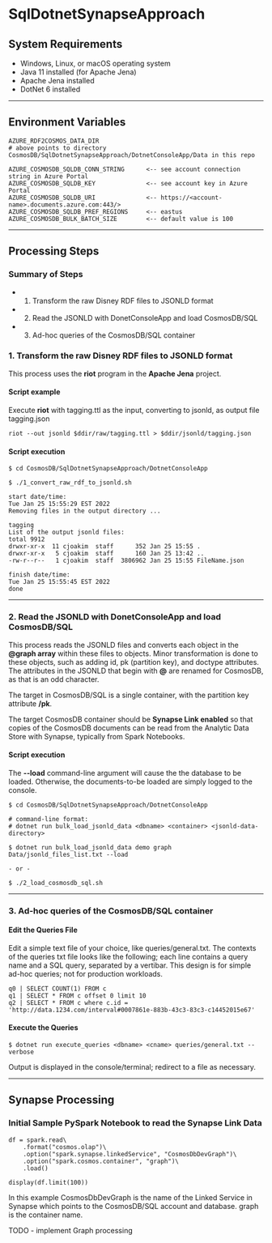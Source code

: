 # SqlDotnetSynapseApproach

## System Requirements

- Windows, Linux, or macOS operating system
- Java 11 installed (for Apache Jena)
- Apache Jena installed
- DotNet 6 installed

---

## Environment Variables

```
AZURE_RDF2COSMOS_DATA_DIR   
# above points to directory CosmosDB/SqlDotnetSynapseApproach/DotnetConsoleApp/Data in this repo

AZURE_COSMOSDB_SQLDB_CONN_STRING      <-- see account connection string in Azure Portal
AZURE_COSMOSDB_SQLDB_KEY              <-- see account key in Azure Portal
AZURE_COSMOSDB_SQLDB_URI              <-- https://<account-name>.documents.azure.com:443/>
AZURE_COSMOSDB_SQLDB_PREF_REGIONS     <-- eastus
AZURE_COSMOSDB_BULK_BATCH_SIZE        <-- default value is 100
```

---

## Processing Steps

### Summary of Steps

- 1. Transform the raw Disney RDF files to JSONLD format
- 2. Read the JSONLD with DonetConsoleApp and load CosmosDB/SQL
- 3. Ad-hoc queries of the CosmosDB/SQL container

### 1. Transform the raw Disney RDF files to JSONLD format

This process uses the **riot** program in the **Apache Jena** project.

#### Script example

Execute **riot** with tagging.ttl as the input, converting to jsonld, as output file tagging.json

```
riot --out jsonld $ddir/raw/tagging.ttl > $ddir/jsonld/tagging.json
```

#### Script execution 

```
$ cd CosmosDB/SqlDotnetSynapseApproach/DotnetConsoleApp

$ ./1_convert_raw_rdf_to_jsonld.sh

start date/time:
Tue Jan 25 15:55:29 EST 2022
Removing files in the output directory ...

tagging
List of the output jsonld files:
total 9912
drwxr-xr-x  11 cjoakim  staff      352 Jan 25 15:55 .
drwxr-xr-x   5 cjoakim  staff      160 Jan 25 13:42 ..
-rw-r--r--   1 cjoakim  staff  3806962 Jan 25 15:55 FileName.json

finish date/time:
Tue Jan 25 15:55:45 EST 2022
done
```

---

### 2. Read the JSONLD with DonetConsoleApp and load CosmosDB/SQL 

This process reads the JSONLD files and converts each object in the **@graph array**
within these files to objects.  Minor transformation is done to these objects, such
as adding id, pk (partition key), and doctype attributes.  The attributes in the
JSONLD that begin with **@** are renamed for CosmosDB, as that is an odd character.

The target in CosmosDB/SQL is a single container, with the partition key attribute
**/pk**.

The target CosmosDB container should be **Synapse Link enabled** so that copies
of the CosmosDB documents can be read from the Analytic Data Store with Synapse,
typically from Spark Notebooks.

#### Script execution 

The **--load** command-line argument will cause the the database to be loaded.
Otherwise, the documents-to-be loaded are simply logged to the console.

```
$ cd CosmosDB/SqlDotnetSynapseApproach/DotnetConsoleApp

# command-line format:
# dotnet run bulk_load_jsonld_data <dbname> <container> <jsonld-data-directory>

$ dotnet run bulk_load_jsonld_data demo graph Data/jsonld_files_list.txt --load

- or -

$ ./2_load_cosmosdb_sql.sh
```

---

### 3. Ad-hoc queries of the CosmosDB/SQL container

#### Edit the Queries File 

Edit a simple text file of your choice, like queries/general.txt.
The contexts of the queries txt file looks like the following;
each line contains a query name and a SQL query, separated by a vertibar.
This design is for simple ad-hoc queries; not for production workloads.

```
q0 | SELECT COUNT(1) FROM c
q1 | SELECT * FROM c offset 0 limit 10
q2 | SELECT * FROM c where c.id = 'http://data.1234.com/interval#0007861e-883b-43c3-83c3-c14452015e67'
```

#### Execute the Queries 

```
$ dotnet run execute_queries <dbname> <cname> queries/general.txt --verbose
```

Output is displayed in the console/terminal; redirect to a file as necessary.

---

## Synapse Processing

### Initial Sample PySpark Notebook to read the Synapse Link Data

```
df = spark.read\
    .format("cosmos.olap")\
    .option("spark.synapse.linkedService", "CosmosDbDevGraph")\
    .option("spark.cosmos.container", "graph")\
    .load()

display(df.limit(100))
```

In this example CosmosDbDevGraph is the name of the Linked Service in Synapse
which points to the CosmosDB/SQL account and database.  graph is the container name.

TODO - implement Graph processing

